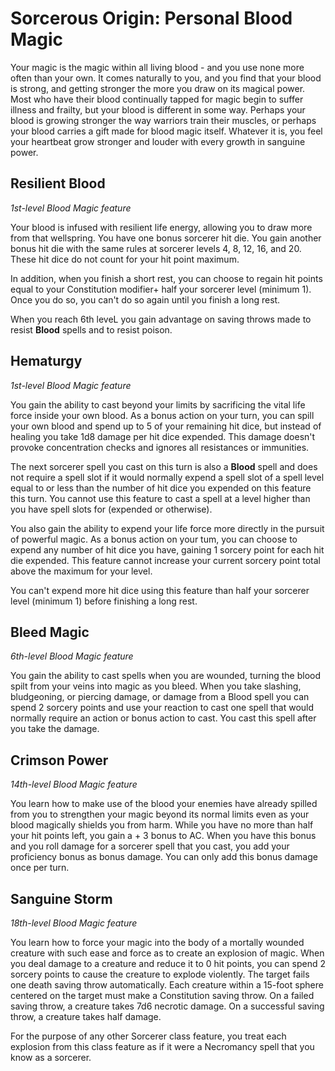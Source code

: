 # Sorcerous Origin: Personal Blood Magic
Your magic is the magic within all living blood - and you use none more often than your own. It comes naturally to you, and you find that your blood is strong, and getting stronger the more you draw on its magical power. Most who have their blood continually tapped for magic begin to suffer illness and frailty, but your blood is different in some way. Perhaps your blood is growing stronger the way warriors train their muscles, or perhaps your blood carries a gift made for blood magic itself. Whatever it is, you feel your heartbeat grow stronger and louder with every growth in sanguine power.

## Resilient Blood
*1st-level Blood Magic feature*

Your blood is infused with resilient life energy, allowing you to draw more from that wellspring. You have one bonus sorcerer hit die. You gain another bonus hit die with the same rules at sorcerer levels 4, 8, 12, 16, and 20. These hit dice do not count for your hit point maximum.

In addition, when you finish a short rest, you can choose to regain hit points equal to your Constitution modifier+ half your sorcerer level (minimum 1). Once you do so, you can't do so again until you finish a long rest.

When you reach 6th leveL you gain advantage on saving throws made to resist **Blood** spells and to resist poison.

## Hematurgy
*1st-level Blood Magic feature*

You gain the ability to cast beyond your limits by sacrificing the vital life force inside your own blood. As a bonus action on your turn, you can spill your own blood and spend up to 5 of your remaining hit dice, but instead of healing you take 1d8 damage per hit dice expended. This damage doesn't provoke concentration checks and ignores all resistances or immunities.

The next sorcerer spell you cast on this turn is also a **Blood** spell and does not require a spell slot if it would normally expend a spell slot of a spell level equal to or less than the number of hit dice you expended on this feature this turn. You cannot use this feature to cast a spell at a level higher than you have spell slots for (expended or otherwise).

You also gain the ability to expend your life force more directly in the pursuit of powerful magic. As a bonus action on your tum, you can choose to expend any number of hit dice you have, gaining 1 sorcery point for each hit die expended. This feature cannot increase your current sorcery point total above the maximum for your level.

You can't expend more hit dice using this feature than half your sorcerer level (minimum 1) before finishing a long rest.

## Bleed Magic
*6th-level Blood Magic feature*

You gain the ability to cast spells when you are wounded, turning the blood spilt from your veins into magic as you bleed. When you take slashing, bludgeoning, or piercing damage, or damage from a Blood spell you can spend 2 sorcery points and use your reaction to cast one spell that would normally require an action or bonus action to cast. You cast this spell after you take the damage.

## Crimson Power
*14th-level Blood Magic feature*

You learn how to make use of the blood your enemies have already spilled from you to strengthen your magic beyond its normal limits even as your blood magically shields you from harm. While you have no more than half your hit points left, you gain a + 3 bonus to AC. When you have this bonus and you roll damage for a sorcerer spell that you cast, you add your proficiency bonus as bonus damage. You can only add this bonus damage once per turn.

## Sanguine Storm
*18th-level Blood Magic feature*

You learn how to force your magic into the body of a mortally wounded creature with such ease and force as to create an explosion of magic. When you deal damage to a creature and reduce it to 0 hit points, you can spend 2 sorcery points to cause the creature to explode violently. The target fails one death saving throw automatically. Each creature within a 15-foot sphere centered on the target must make a Constitution saving throw. On a failed saving throw, a creature takes 7d6 necrotic damage. On a successful saving throw, a creature takes half damage.

For the purpose of any other Sorcerer class feature, you treat each explosion from this class feature as if it were a Necromancy spell that you know as a sorcerer.
